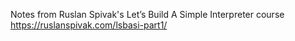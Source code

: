 Notes from Ruslan Spivak's Let’s Build A Simple Interpreter course
https://ruslanspivak.com/lsbasi-part1/

